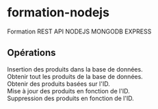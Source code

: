 # formation-nodejs
Formation REST API NODEJS MONGODB EXPRESS
## Opérations
Insertion des produits dans la base de données.<br>
Obtenir tout les produits de la base de données.<br>
Obtenir des produits basées sur l'ID.<br>
Mise à jour des produits en fonction de l'ID.<br>
Suppression des produits en fonction de l'ID.<br>

